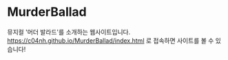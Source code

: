 # MurderBallad
 
뮤지컬 '머더 발라드'를 소개하는 웹사이트입니다. <br>
https://c04nh.github.io/MurderBallad/index.html 로 접속하면 사이트를 볼 수 있습니다!
